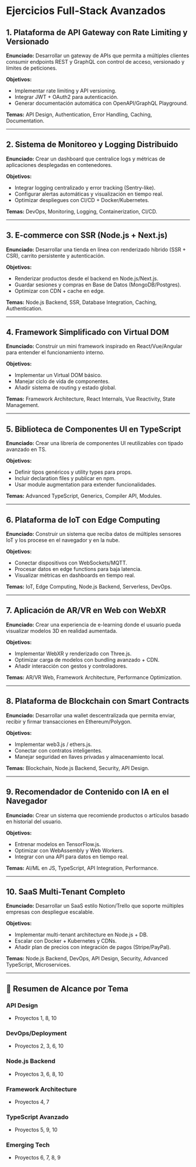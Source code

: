 # Ejercicios Full-Stack Avanzados

## 1. Plataforma de API Gateway con Rate Limiting y Versionado

**Enunciado:** Desarrollar un gateway de APIs que permita a múltiples clientes consumir endpoints REST y GraphQL con control de acceso, versionado y límites de peticiones.

**Objetivos:**

- Implementar rate limiting y API versioning.
- Integrar JWT + OAuth2 para autenticación.
- Generar documentación automática con OpenAPI/GraphQL Playground.

**Temas:** API Design, Authentication, Error Handling, Caching, Documentation.

---

## 2. Sistema de Monitoreo y Logging Distribuido

**Enunciado:** Crear un dashboard que centralice logs y métricas de aplicaciones desplegadas en contenedores.

**Objetivos:**

- Integrar logging centralizado y error tracking (Sentry-like).
- Configurar alertas automáticas y visualización en tiempo real.
- Optimizar despliegues con CI/CD + Docker/Kubernetes.

**Temas:** DevOps, Monitoring, Logging, Containerization, CI/CD.

---

## 3. E-commerce con SSR (Node.js + Next.js)

**Enunciado:** Desarrollar una tienda en línea con renderizado híbrido (SSR + CSR), carrito persistente y autenticación.

**Objetivos:**

- Renderizar productos desde el backend en Node.js/Next.js.
- Guardar sesiones y compras en Base de Datos (MongoDB/Postgres).
- Optimizar con CDN + cache en edge.

**Temas:** Node.js Backend, SSR, Database Integration, Caching, Authentication.

---

## 4. Framework Simplificado con Virtual DOM

**Enunciado:** Construir un mini framework inspirado en React/Vue/Angular para entender el funcionamiento interno.

**Objetivos:**

- Implementar un Virtual DOM básico.
- Manejar ciclo de vida de componentes.
- Añadir sistema de routing y estado global.

**Temas:** Framework Architecture, React Internals, Vue Reactivity, State Management.

---

## 5. Biblioteca de Componentes UI en TypeScript

**Enunciado:** Crear una librería de componentes UI reutilizables con tipado avanzado en TS.

**Objetivos:**

- Definir tipos genéricos y utility types para props.
- Incluir declaration files y publicar en npm.
- Usar module augmentation para extender funcionalidades.

**Temas:** Advanced TypeScript, Generics, Compiler API, Modules.

---

## 6. Plataforma de IoT con Edge Computing

**Enunciado:** Construir un sistema que reciba datos de múltiples sensores IoT y los procese en el navegador y en la nube.

**Objetivos:**

- Conectar dispositivos con WebSockets/MQTT.
- Procesar datos en edge functions para baja latencia.
- Visualizar métricas en dashboards en tiempo real.

**Temas:** IoT, Edge Computing, Node.js Backend, Serverless, DevOps.

---

## 7. Aplicación de AR/VR en Web con WebXR

**Enunciado:** Crear una experiencia de e-learning donde el usuario pueda visualizar modelos 3D en realidad aumentada.

**Objetivos:**

- Implementar WebXR y renderizado con Three.js.
- Optimizar carga de modelos con bundling avanzado + CDN.
- Añadir interacción con gestos y controladores.

**Temas:** AR/VR Web, Framework Architecture, Performance Optimization.

---

## 8. Plataforma de Blockchain con Smart Contracts

**Enunciado:** Desarrollar una wallet descentralizada que permita enviar, recibir y firmar transacciones en Ethereum/Polygon.

**Objetivos:**

- Implementar web3.js / ethers.js.
- Conectar con contratos inteligentes.
- Manejar seguridad en llaves privadas y almacenamiento local.

**Temas:** Blockchain, Node.js Backend, Security, API Design.

---

## 9. Recomendador de Contenido con IA en el Navegador

**Enunciado:** Crear un sistema que recomiende productos o artículos basado en historial del usuario.

**Objetivos:**

- Entrenar modelos en TensorFlow.js.
- Optimizar con WebAssembly y Web Workers.
- Integrar con una API para datos en tiempo real.

**Temas:** AI/ML en JS, TypeScript, API Integration, Performance.

---

## 10. SaaS Multi-Tenant Completo

**Enunciado:** Desarrollar un SaaS estilo Notion/Trello que soporte múltiples empresas con despliegue escalable.

**Objetivos:**

- Implementar multi-tenant architecture en Node.js + DB.
- Escalar con Docker + Kubernetes y CDNs.
- Añadir plan de precios con integración de pagos (Stripe/PayPal).

**Temas:** Node.js Backend, DevOps, API Design, Security, Advanced TypeScript, Microservices.

---

## 📌 Resumen de Alcance por Tema

### API Design

- Proyectos 1, 8, 10

### DevOps/Deployment

- Proyectos 2, 3, 6, 10

### Node.js Backend

- Proyectos 3, 6, 8, 10

### Framework Architecture

- Proyectos 4, 7

### TypeScript Avanzado

- Proyectos 5, 9, 10

### Emerging Tech

- Proyectos 6, 7, 8, 9
